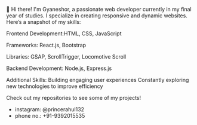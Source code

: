 👋 Hi there! I'm Gyaneshor, a passionate web developer currently in my final year of studies. I specialize in creating responsive and dynamic websites. Here’s a snapshot of my skills:

Frontend Development:HTML, CSS, JavaScript

Frameworks: React.js, Bootstrap

Libraries: GSAP, ScrollTrigger, Locomotive Scroll

Backend Development:
Node.js, Express.js

Additional Skills:
Building engaging user experiences
Constantly exploring new technologies to improve efficiency

Check out my repositories to see some of my projects!


-  instagram: @princerahul132 
-  phone no.: +91-9392015535

<!---
gyaneshorsingh1/gyaneshorsingh1 is a ✨ special ✨ repository because its `README.md` (this file) appears on your GitHub profile.
You can click the Preview link to take a look at your changes.
--->
